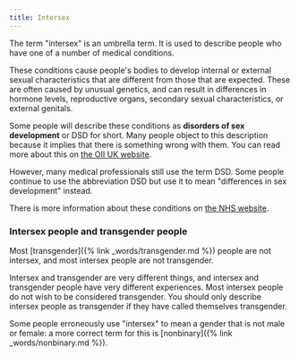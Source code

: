 ```yaml
---
title: Intersex
---
```


The term "intersex" is an umbrella term. It is used to describe people who have one of a number of medical conditions.

These conditions cause people's bodies to develop internal or external sexual characteristics that are different from those that are expected. These are often caused by unusual genetics, and can result in differences in hormone levels, reproductive organs, secondary sexual characteristics, or external genitals.

Some people will describe these conditions as **disorders of sex development** or DSD for short. Many people object to this description because it implies that there is something wrong with them. You can read more about this on [the OII UK website](http://oiiuk.org/697/why-we-do-not-use-disorder-of-sex-development/). 

However, many medical professionals still use the term DSD. Some people continue to use the abbreviation DSD but use it to mean "differences in sex development" instead.

There is more information about these conditions on [the NHS website](https://www.nhs.uk/conditions/differences-in-sex-development/).

### Intersex people and transgender people

Most [transgender]({% link _words/transgender.md %}) people are not intersex, and most intersex people are not transgender. 

Intersex and transgender are very different things, and intersex and transgender people have very different experiences. Most intersex people do not wish to be considered transgender. You should only describe intersex people as transgender if they have called themselves transgender.

Some people erroneously use "intersex" to mean a gender that is not male or female: a more correct term for this is [nonbinary]({% link _words/nonbinary.md %}).